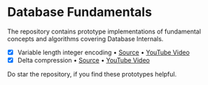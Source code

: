 Database Fundamentals
===

The repository contains prototype implementations of fundamental concepts and algorithms covering Database Internals.

- [x] Variable length integer encoding • [Source](https://github.com/arpitbbhayani/database-fundamentals/tree/master/varint) • [YouTube Video](https://youtu.be/9b2e_iRVJ0k)
- [x] Delta compression • [Source](https://github.com/arpitbbhayani/database-fundamentals/tree/master/delta) • [YouTube Video](https://youtu.be/J7VJtuRCkuI)

Do star the repository, if you find these prototypes helpful.
